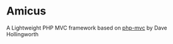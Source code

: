 # Amicus
A Lightweight PHP MVC framework based on [php-mvc](https://github.com/daveh/php-mvc) by Dave Hollingworth
